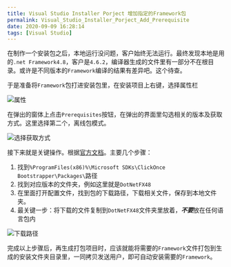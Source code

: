 ```yaml
---
title: Visual Studio Installer Porject 增加指定的Framework包
permalink: Visual_Studio_Installer_Porject_Add_Prerequisite
date: 2020-09-09 16:28:14
tags: [Visual Studio]
---
```




在制作一个安装包之后，本地运行没问题，客户始终无法运行。最终发现本地是用的`.net Framework4.8`，客户是`4.6.2`，编译器生成的文件里有一部分不在根目录。或许是不同版本的`Framework`编译的结果有差异吧。这个待查。

于是准备将`Framework`包打进安装包里，在安装项目上右键，选择属性栏

![属性](属性.png)

在弹出的窗体上点击`Prerequisites`按钮，在弹出的界面里勾选相关的版本及获取方式。这里选择第二个，离线包模式。

![选择获取方式](选择获取方式.png)

接下来就是关键操作。根据[官方文档](https://docs.microsoft.com/en-us/visualstudio/deployment/how-to-include-prerequisites-with-a-clickonce-application?view=vs-2017&redirectedfrom=MSDN)。主要几个步骤：

1. 找到`%ProgramFiles(x86)%\Microsoft SDKs\ClickOnce Bootstrapper\Packages\`路径
2. 找到对应版本的文件夹，例如这里就是`DotNetFX48`
3. 在里面打开配置文件，找到包的下载路径，下载相关文件，保存到本地文件夹。
4. 最关键一步：将下载的文件复制到`DotNetFX48`文件夹里放着，***不要***放在任何语言包内

![下载路径](下载路径.png)

完成以上步骤后，再生成打包项目时，应该就能将需要的`Framework`文件打包到生成的安装文件夹目录里，一同拷贝发送用户，即可自动安装需要的`Framework`。

